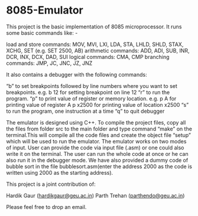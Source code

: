 # 8085-Emulator

This project is the basic implementation of 8085 microprocessor. It runs some basic commands like: -

load and store commands: MOV, MVI, LXI, LDA, STA, LHLD, SHLD, STAX, XCHG, SET (e.g. SET 2500, AB)
arithmetic commands: ADD, ADI, SUB, INR, DCR, INX, DCX, DAD, SUI 
logical commands: CMA, CMP 
branching commands: JMP, JC, JNC, JZ, JNZ

It also contains a debugger with the following commands:

“b” to set breakpoints followed by line numbers where you want to set breakpoints. e.g. b 12 for setting breakpoint on line 12 
“r” to run the program. 
“p” to print value of register or memory location. e.g. p A for printing value of register A p x2500 for printing value of location x2500 
“s” to run the program, one instruction at a time 
“q” to quit debugger

The emulator is designed using C++. To compile the project files, copy all the files from folder src to the main folder and type command “make” on the terminal.This will compile all the code files and create the object file “setup” which will be used to run the emulator. The emulator works on two modes of input. User can provide the code via input file (.asm) or one could also write it on the terminal. The user can run the whole code at once or he can also run it in the debugger mode. We have also provided a dummy code of bubble sort in the file bubblesort.asm(enter the address 2000 as the code is written using 2000 as the starting address).

This project is a joint contribution of:

Hardik Gaur (hardikgaur@geu.ac.in) Parth Trehan (parthendo@geu.ac.in)

Please feel free to drop an email.
